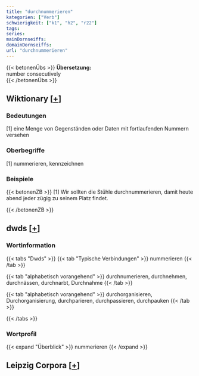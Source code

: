 ```yaml
---
title: "durchnummerieren"
kategorien: ["Verb"]
schwierigkeit: ["k1", "h2", "r22"]
tags:
series:
mainDornseiffs:
domainDornseiffs:
url: "durchnummerieren"
---
```


{{< betonenÜbs >}}
**Übersetzung:**  
number consecutively  
{{< /betonenÜbs >}}

## Wiktionary [[+](https://de.wiktionary.org/wiki/durchnummerieren)]

### Bedeutungen
[1] eine Menge von Gegenständen oder Daten mit fortlaufenden Nummern versehen  

### Oberbegriffe
[1] nummerieren, kennzeichnen  

### Beispiele
{{< betonenZB >}}
[1] Wir sollten die Stühle durchnummerieren, damit heute abend jeder zügig zu seinem Platz findet.  

{{< /betonenZB >}}


## dwds [[+](https://www.dwds.de/wb/durchnummerieren)]

### Wortinformation
{{< tabs "Dwds" >}}
{{< tab "Typische Verbindungen" >}}
nummerieren
{{< /tab >}}

{{< tab "alphabetisch vorangehend" >}}
durchnumerieren, durchnehmen, durchnässen, durchnarbt, Durchnahme
{{< /tab >}}

{{< tab "alphabetisch vorangehend" >}}
durchorganisieren, Durchorganisierung, durchparieren, durchpassieren, durchpauken
{{< /tab >}}

{{< /tabs >}}

### Wortprofil
{{< expand "Überblick" >}} nummerieren {{< /expand >}}

## Leipzig Corpora [[+](https://corpora.uni-leipzig.de/en/res?word=durchnummerieren&corpusId=deu_newscrawl-public_2018)]

